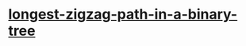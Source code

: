 # [longest-zigzag-path-in-a-binary-tree](https://leetcode-cn.com/problems/longest-zigzag-path-in-a-binary-tree)
